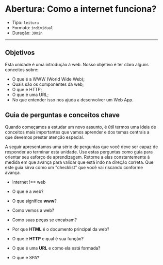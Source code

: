 # Abertura: Como a internet funciona?

- Tipo: `leitura`
- Formato: `individual`
- Duração: `30min`

***

## Objetivos

Esta unidade é uma introdução à web. Nosso objetivo é ter claro alguns conceitos sobre:

- O que é a WWW (World Wide Web);
- Quais são os componentes da web;
- O que é HTTP;
- O que é uma URL;
- No que entender isso nos ajuda a desenvolver um Web App.

## Guia de perguntas e conceitos chave

Quando começamos a estudar um novo assunto, é útil termos uma ideia de conceitos mais importantes que vamos aprender e dos temas centrais a que devemos prestar atenção especial.

A seguir apresentamos uma série de perguntas que você deve ser capaz de responder ao terminar esta unidade. Use estas perguntas como guia para orientar seu esforço de aprendizagem. Retorne a elas constantemente à medida em que avança para validar que está indo na direção correta. Que este guia sirva como um "checklist" que você vai riscando conforme avança.

- Internet !== web

- O que é a web?

- O que significa **www**?

- Como vemos a web?

- Como suas peças se encaixam?

- Por que **HTML** é o documento principal da web?

- O que é **HTTP** e qual é sua função?

- O que é uma **URL** e como ela está formada?

- O que é SPA?
